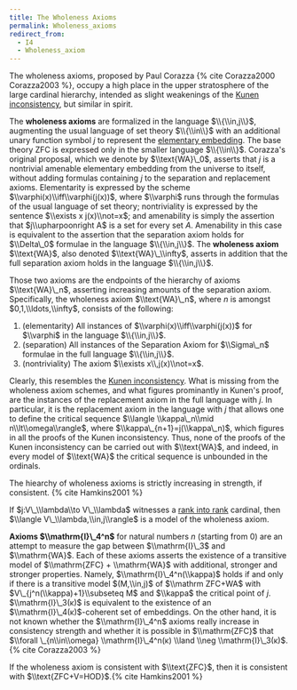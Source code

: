 ```yaml
---
title: The Wholeness Axioms
permalink: Wholeness_axioms
redirect_from:
  - I4
  - Wholeness_axiom
---
```



The wholeness axioms, proposed by Paul Corazza
{% cite Corazza2000 Corazza2003 %}, occupy a high place in the
upper stratosphere of the large cardinal hierarchy, intended as slight
weakenings of the [Kunen
inconsistency](Kunen_inconsistency "Kunen inconsistency"),
but similar in spirit.

The **wholeness axioms** are formalized in the language $\\{\\in,j\\}$,
augmenting the usual language of set theory $\\{\\in\\}$ with an
additional unary function symbol $j$ to represent the [elementary
embedding](Elementary_embedding "Elementary embedding").
The base theory ZFC is expressed only in the smaller language
$\\{\\in\\}$. Corazza's original proposal, which we denote by
$\\text{WA}\_0$, asserts that $j$ is a nontrivial amenable elementary
embedding from the universe to itself, without adding formulas
containing $j$ to the separation and replacement axioms. Elementarity is
expressed by the scheme $\\varphi(x)\\iff\\varphi(j(x))$, where
$\\varphi$ runs through the formulas of the usual language of set
theory; nontriviality is expressed by the sentence $\\exists x
j(x)\\not=x$; and amenability is simply the assertion that
$j\\upharpoonright A$ is a set for every set $A$. Amenability in this
case is equivalent to the assertion that the separation axiom holds for
$\\Delta\_0$ formulae in the language $\\{\\in,j\\}$. The **wholeness
axiom** $\\text{WA}$, also denoted $\\text{WA}\_\\infty$, asserts in
addition that the full separation axiom holds in the language
$\\{\\in,j\\}$.

Those two axioms are the endpoints of the hierarchy of axioms
$\\text{WA}\_n$, asserting increasing amounts of the separation axiom.
Specifically, the wholeness axiom $\\text{WA}\_n$, where $n$ is amongst
$0,1,\\ldots,\\infty$, consists of the following:

1.  (elementarity) All instances of $\\varphi(x)\\iff\\varphi(j(x))$ for
    $\\varphi$ in the language $\\{\\in,j\\}$.
2.  (separation) All instances of the Separation Axiom for $\\Sigma\_n$
    formulae in the full language $\\{\\in,j\\}$.
3.  (nontriviality) The axiom $\\exists x\\,j(x)\\not=x$.

Clearly, this resembles the [Kunen
inconsistency](Kunen_inconsistency "Kunen inconsistency").
What is missing from the wholeness axiom schemes, and what figures
prominantly in Kunen's proof, are the instances of the replacement axiom
in the full language with $j$. In particular, it is the replacement
axiom in the language with $j$ that allows one to define the critical
sequence $\\langle \\kappa\_n\\mid n\\lt\\omega\\rangle$, where
$\\kappa\_{n+1}=j(\\kappa\_n)$, which figures in all the proofs of the
Kunen inconsistency. Thus, none of the proofs of the Kunen inconsistency
can be carried out with $\\text{WA}$, and indeed, in every model of
$\\text{WA}$ the critical sequence is unbounded in the ordinals.

The hiearchy of wholeness axioms is strictly increasing in strength, if
consistent. {% cite Hamkins2001 %}

If $j:V\_\\lambda\\to V\_\\lambda$ witnesses a [rank into
rank](Rank_into_rank "Rank into rank")
cardinal, then $\\langle V\_\\lambda,\\in,j\\rangle$ is a model of the
wholeness axiom.

**Axioms $\\mathrm{I}\_4^n$** for natural numbers $n$ (starting from
$0$) are an attempt to measure the gap between $\\mathrm{I}\_3$ and
$\\mathrm{WA}$. Each of these axioms asserts the existence of a
transitive model of $\\mathrm{ZFC} + \\mathrm{WA}$ with additional,
stronger and stronger properties. Namely, $\\mathrm{I}\_4^n(\\kappa)$
holds if and only if there is a transitive model $(M,\\in,j)$ of
$\\mathrm ZFC+WA$ with $V\_{j^n(\\kappa)+1}\\subseteq M$ and $\\kappa$
the critical point of $j$. $\\mathrm{I}\_3(κ)$ is equivalent to the
existence of an $\\mathrm{I}\_4(κ)$-coherent set of embeddings. On the
other hand, it is not known whether the $\\mathrm{I}\_4^n$ axioms really
increase in consistency strength and whether it is possible in
$\\mathrm{ZFC}$ that $\\forall \_{n\\in\\omega} \\mathrm{I}\_4^n(κ)
\\land \\neg
\\mathrm{I}\_3(κ)$.{% cite Corazza2003 %}

If the wholeness axiom is consistent with $\\text{ZFC}$, then it is
consistent with
$\\text{ZFC+V=HOD}$.{% cite Hamkins2001 %}

